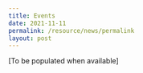 ```yaml
---
title: Events
date: 2021-11-11
permalink: /resource/news/permalink
layout: post
---
```

[To be populated when available]